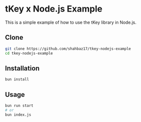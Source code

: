 # tKey x Node.js Example

This is a simple example of how to use the tKey library in Node.js.

## Clone

```bash
git clone https://github.com/shahbaz17/tkey-nodejs-example
cd tkey-nodejs-example
```

## Installation

```bash
bun install
```

## Usage

```bash
bun run start
# or
bun index.js
```
